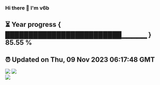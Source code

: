 ### Hi there 👋  I'm v6b  
⏳ Year progress { █████████████████████████▁▁▁▁▁ } 85.55 %
---
⏰ Updated on Thu, 09 Nov 2023 06:17:48 GMT
---
![](https://github-readme-stats.vercel.app/api?username=v6b&bg_color=30,e96443,904e95&title_color=fff&text_color=fff&layout=compact)
![](https://github-readme-stats.vercel.app/api/top-langs/?username=v6b&layout=compact&bg_color=30,e96443,904e95&title_color=fff&text_color=fff)  
![](https://gcore.jsdelivr.net/gh/v6b/v6b@main/assets/github-contribution-grid-snake.svg)

